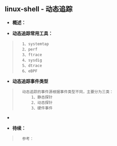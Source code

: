 ## linux-shell - 动态追踪
- **概述：**
>
>

- **动态追踪常用工具：**
>       1、systemtap
>       2、perf
>       3、ftrace
>       4、sysdig
>       5、dtrace
>       6、eBPF
>
>
>

- **动态追踪事件类型**
>       动态追踪的事件源根据事件类型不同，主要分为三类：
>           1、静态探针
>           2、动态探针
>           3、硬件事件
>

- 
>
>
>
>
>
>
>
>
>
>
>
>
>
>
>

- **待续：**
>       参考：
>
>
>
>
>
>
>
>
>
>
>
>
>
>
>
>
>
>
>
>
>
>
>
